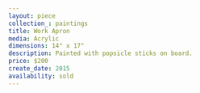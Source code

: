 ```yaml
---
layout: piece
collection_: paintings
title: Work Apron
media: Acrylic
dimensions: 14" x 17"
description: Painted with popsicle sticks on board.
price: $200
create_date: 2015
availability: sold
---
```


